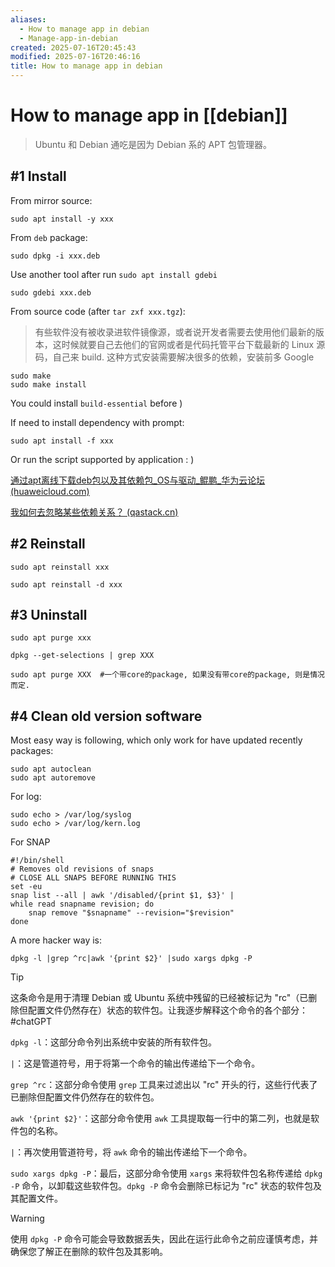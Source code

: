 ```yaml
---
aliases:
  - How to manage app in debian
  - Manage-app-in-debian
created: 2025-07-16T20:45:43
modified: 2025-07-16T20:46:16
title: How to manage app in debian
---
```


# How to manage app in [[debian]]

> Ubuntu 和 Debian 通吃是因为 Debian 系的 APT 包管理器。

## \#1 Install

From mirror source:

```shell
sudo apt install -y xxx
```

From `deb` package:

```shell
sudo dpkg -i xxx.deb
```

Use another tool after run `sudo apt install gdebi`

```shell
sudo gdebi xxx.deb
```

From source code (after `tar zxf xxx.tgz`):

> 有些软件没有被收录进软件镜像源，或者说开发者需要去使用他们最新的版本，这时候就要自己去他们的官网或者是代码托管平台下载最新的 Linux 源码，自己来 build. 这种方式安装需要解决很多的依赖，安装前多 Google

```shell
sudo make
sudo make install
```

You could install `build-essential` before )

If need to install dependency with prompt:

```shell
sudo apt install -f xxx
```

Or run the script supported by application : )

[通过apt离线下载deb包以及其依赖包_OS与驱动_鲲鹏_华为云论坛 (huaweicloud.com)](https://bbs.huaweicloud.com/forum/thread-62703-1-1.html)

[我如何去忽略某些依赖关系？ (qastack.cn)](https://qastack.cn/server/250224/how-do-i-get-apt-get-to-ignore-some-dependencies)

## \#2 Reinstall

```shell
sudo apt reinstall xxx
```

```shell
sudo apt reinstall -d xxx
```

## \#3 Uninstall

```shell
sudo apt purge xxx
```

```shell
dpkg --get-selections | grep XXX
```

```shell
sudo apt purge XXX  #一个带core的package, 如果没有带core的package, 则是情况而定.
```

## \#4 Clean old version software

Most easy way is following, which only work for have updated recently packages:

```shell
sudo apt autoclean
sudo apt autoremove
```

For log:

```shell
sudo echo > /var/log/syslog
sudo echo > /var/log/kern.log
```

For SNAP

```shell
#!/bin/shell
# Removes old revisions of snaps
# CLOSE ALL SNAPS BEFORE RUNNING THIS
set -eu
snap list --all | awk '/disabled/{print $1, $3}' |
while read snapname revision; do
    snap remove "$snapname" --revision="$revision"
done
```

A more hacker way is:

```shell
dpkg -l |grep ^rc|awk '{print $2}' |sudo xargs dpkg -P
```

> [!tip]
> 这条命令是用于清理 Debian 或 Ubuntu 系统中残留的已经被标记为 "rc"（已删除但配置文件仍然存在）状态的软件包。让我逐步解释这个命令的各个部分：
#chatGPT

`dpkg -l`：这部分命令列出系统中安装的所有软件包。

`|`：这是管道符号，用于将第一个命令的输出传递给下一个命令。

`grep ^rc`：这部分命令使用 `grep` 工具来过滤出以 "rc" 开头的行，这些行代表了已删除但配置文件仍然存在的软件包。

`awk '{print $2}'`：这部分命令使用 `awk` 工具提取每一行中的第二列，也就是软件包的名称。

`|`：再次使用管道符号，将 `awk` 命令的输出传递给下一个命令。

`sudo xargs dpkg -P`：最后，这部分命令使用 `xargs` 来将软件包名称传递给 `dpkg -P` 命令，以卸载这些软件包。`dpkg -P` 命令会删除已标记为 "rc" 状态的软件包及其配置文件。

> [!Warning]
> 使用 `dpkg -P` 命令可能会导致数据丢失，因此在运行此命令之前应谨慎考虑，并确保您了解正在删除的软件包及其影响。
